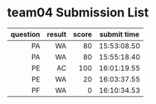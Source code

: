 # team04 Submission List
question | result | score | submit time
----:|----:|-----:|-----
PA | WA | 80 | 15:53:08.50 
PA | WA | 80 | 15:55:18.40 
PE | AC | 100 | 16:01:19.55 
PE | WA | 20 | 16:03:37.55 
PF | WA | 0 | 16:10:34.53 
